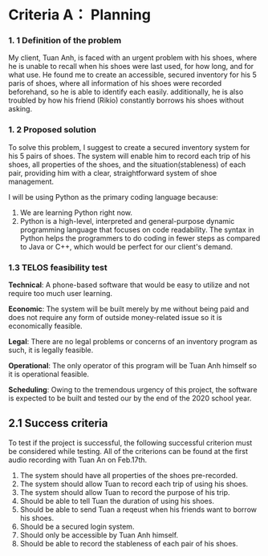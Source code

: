 Criteria A： Planning
===

### 1. 1 Definition of the problem

My client, Tuan Anh, is faced with an urgent problem with his shoes, where he is unable to recall when his shoes were last used,
for how long, and for what use. He found me to create an accessible, secured inventory for his 5 paris of shoes, where all information
of his shoes were recorded beforehand, so he is able to identify each easily. additionally, he is also troubled by how his friend
(Rikio) constantly borrows his shoes without asking.

### 1. 2 Proposed solution

To solve this problem, I suggest to create a secured inventory system for his 5 pairs of shoes. The system will enable him to record each trip of his shoes, all properties of the shoes, and the situation(stableness) of each pair, providing him with a clear, straightforward system of shoe management.

I will be using Python as the primary coding language because:

1. We are learning Python right now.
1. Python is a high-level, interpreted and general-purpose dynamic programming language that focuses on code readability. The syntax in Python helps the programmers to do coding in fewer steps as compared to Java or C++, which would be perfect for our client's demand.


### 1.3 TELOS feasibility test
**Technical**: A phone-based software that would be easy to utilize and not require too much user learning.

**Economic**: The system will be built merely by me without being paid and does not require any form of outside money-related issue so it is economically feasible.

**Legal**: There are no legal problems or concerns of an inventory program as such, it is legally feasible.

**Operational**: The only operator of this program will be Tuan Anh himself so it is operational feasible.

**Scheduling**: Owing to the tremendous urgency of this project, the software is expected to be built and tested our by the end of the 2020 school year.


## 2.1 Success criteria

To test if the project is successful, the following successful criterion must be considered while testing. All of the criterions can be found at the first audio recording with Tuan An on Feb.17th.

1. The system should have all properties of the shoes pre-recorded.
1. The system should allow Tuan to record each trip of using his shoes.
1. The system should allow Tuan to record the purpose of his trip.
1. Should be able to tell Tuan the duration of using his shoes.
1. Should be able to send Tuan a reqeust when his friends want to borrow his shoes.
1. Should be a secured login system.
1. Should only be accessible by Tuan Anh himself.
1. Should be able to record the stableness of each pair of his shoes.
